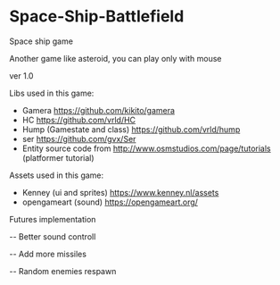 # Space-Ship-Battlefield
Space ship game

Another game like asteroid, you can play only with mouse

ver 1.0

Libs used in this game:
* Gamera https://github.com/kikito/gamera
* HC https://github.com/vrld/HC
* Hump (Gamestate and class) https://github.com/vrld/hump
* ser https://github.com/gvx/Ser
* Entity source code from http://www.osmstudios.com/page/tutorials (platformer tutorial)

Assets used in this game:
* Kenney (ui and sprites) https://www.kenney.nl/assets
* opengameart (sound) https://opengameart.org/

Futures implementation

-- Better sound controll

-- Add more missiles

-- Random enemies respawn

